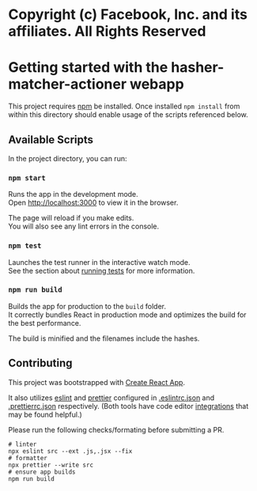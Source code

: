 # Copyright (c) Facebook, Inc. and its affiliates. All Rights Reserved

# Getting started with the hasher-matcher-actioner webapp

This project requires [npm](https://www.npmjs.com/get-npm) be installed. Once installed  `npm install` from within this directory should enable usage of the scripts referenced below.

## Available Scripts

In the project directory, you can run:

### `npm start`

Runs the app in the development mode.\
Open [http://localhost:3000](http://localhost:3000) to view it in the browser.

The page will reload if you make edits.\
You will also see any lint errors in the console.

### `npm test`

Launches the test runner in the interactive watch mode.\
See the section about [running tests](https://facebook.github.io/create-react-app/docs/running-tests) for more information.

### `npm run build`

Builds the app for production to the `build` folder.\
It correctly bundles React in production mode and optimizes the build for the best performance.

The build is minified and the filenames include the hashes.

## Contributing 

This project was bootstrapped with [Create React App](https://github.com/facebook/create-react-app).

It also utilizes [eslint](https://eslint.org/) and [prettier](https://prettier.io/) configured in [.eslintrc.json](.eslintrc.json) and [.prettierrc.json](.prettierrc.json) respectively. (Both tools have code editor [integrations](https://prettier.io/docs/en/editors.html) that may be found helpful.) 

Please run the following checks/formating before submitting a PR.

```
# linter
npx eslint src --ext .js,.jsx --fix
# formatter
npx prettier --write src
# ensure app builds
npm run build 
```
